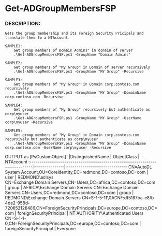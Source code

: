# Get-ADGroupMembersFSP

### DESCRIPTION:
    Gets the group membership and its Foreign Security Pricipals and translate them to a NTAccount.
```   
SAMPLE1:
    Get group members of Domain Admins" in domain of server
    .\Get-ADGroupMembersFSP.ps1 -GroupName "Domain Admins"

SAMPLE2:
    Get group members of "My Group" in Domain of server recursively 
    .\Get-ADGroupMembersFSP.ps1 -GroupName "MY Group" -Recursive

SAMPLE3:
    Get group members of "My Group" in Domain corp.contoso.com recursively 
    .\Get-ADGroupMembersFSP.ps1 -GroupName "MY Group" -DomainName corp.contoso.com -Recursive

SAMPLE4:
    Get group members of "My Group" recursively but authenticate as corp\myuser
    .\Get-ADGroupMembersFSP.ps1 -GroupName "MY Group" -UserName corp\myuser -Recursive

SAMPLE5:
    Get group members of "My Group" in Domain corp.contoso.com recursively but authenticate as corp\myuser
    .\Get-ADGroupMembersFSP.ps1 -GroupName "MY Group" -DomainName corp.contoso.com -UserName corp\myuser -Recursive
```
    
OUTPUT as [PsCustomObject]:
|DistinguishedName                                                              | ObjectClass    | NTAccount
:-------------------------------------------------------------------------------|:---------------|:-------------------------------
CN=AutoDL System Account,OU=CoreIdentity,DC=redmond,DC=contoso,DC=com           | user           | REDMOND\adlsys    
CN=Exchange Domain Servers,CN=Users,DC=africa,DC=contoso,DC=com                 | group          | AFRICA\Exchange Domain Servers
CN=Exchange Domain Servers,CN=Users,DC=redmond,DC=contoso,DC=com                | group          | REDMOND\Exchange Domain Servers
CN=S-1-5-11\0ACNF:df5167ba-e8fb-4de2-958d-720652128486,CN=ForeignSecurityPrincipals,DC=europe,DC=contoso,DC=com | foreignSecurityPrincipal | NT AUTHORITY\Authenticated Users
CN=S-1-1-0,CN=ForeignSecurityPrincipals,DC=europe,DC=contoso,DC=com             | foreignSecurityPrincipal | Everyone
